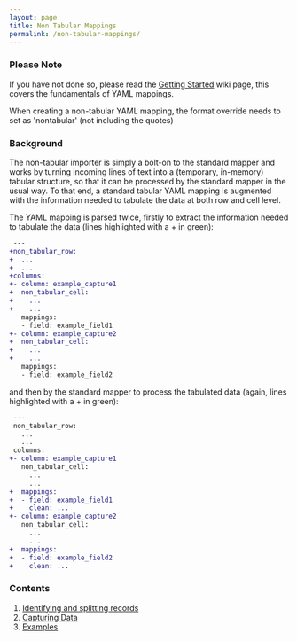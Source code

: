 ```yaml
---
layout: page
title: Non Tabular Mappings
permalink: /non-tabular-mappings/
---
```


### Please Note

If you have not done so, please read the [Getting Started](getting-started.md) wiki page, this covers the fundamentals of YAML mappings.

When creating a non-tabular YAML mapping, the format override needs to set as 'nontabular' (not including the quotes)


### Background

The non-tabular importer is simply a bolt-on to the standard mapper and works by turning incoming lines of text into a (temporary, in-memory) tabular structure, so that it can be processed by the standard mapper in the usual way. To that end, a standard tabular YAML mapping is augmented with the information needed to tabulate the data at both row and cell level.

The YAML mapping is parsed twice, firstly to extract the information needed to tabulate the data (lines highlighted with a + in green):

```diff
 ---
+non_tabular_row:
+  ...
+  ...
+columns:
+- column: example_capture1
+  non_tabular_cell:
+    ...
+    ...
   mappings:
   - field: example_field1
+- column: example_capture2
+  non_tabular_cell:
+    ...
+    ...
   mappings:
   - field: example_field2
```

and then by the standard mapper to process the tabulated data (again, lines highlighted with a + in green):

```diff
 ---
 non_tabular_row:
   ...
   ...
 columns:
+- column: example_capture1
   non_tabular_cell:
     ...
     ...
+  mappings:
+  - field: example_field1
+    clean: ...
+- column: example_capture2
   non_tabular_cell:
     ...
     ...
+  mappings:
+  - field: example_field2
+    clean: ...
```

### Contents

1. [Identifying and splitting records](identifying-and-splitting-records.md)
2. [Capturing Data](capturing-data.md)
3. [Examples]()
